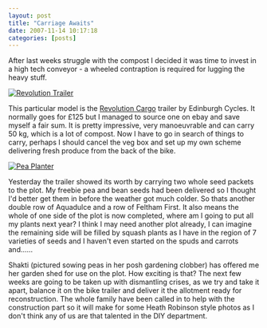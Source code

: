 ```yaml
---
layout: post
title: "Carriage Awaits"
date: 2007-11-14 10:17:18
categories: [posts]
---
```


After last weeks struggle with the compost I decided it was time to invest in a high tech conveyor - a wheeled contraption is required for lugging the heavy stuff.

[![Revolution Trailer](https://farm3.static.flickr.com/2378/1966212020_64d5878539.jpg)](https://www.flickr.com/photos/warriorwomen/1966212020/)

This particular model is the [Revolution Cargo](https://www.edinburghbicycle.com/news/reviews/Revolution_Cargo_trailer.html) trailer by Edinburgh Cycles. It normally goes for £125 but I managed to source one on ebay and save myself a fair sum. It is pretty impressive, very manoeuvrable and can carry 50 kg, which is a lot of compost. Now I have to go in search of things to carry, perhaps I should cancel the veg box and set up my own scheme delivering fresh produce from the back of the bike.

[![Pea Planter](https://farm3.static.flickr.com/2185/1965379891_07e2599bb6_m.jpg)](https://www.flickr.com/photos/warriorwomen/1965379891/)

Yesterday the trailer showed its worth by carrying two whole seed packets to the plot. My freebie pea and bean seeds had been delivered so I thought I'd better get them in before the weather got much colder. So thats another double row of Aquadulce and a row of Feltham First. It also means the whole of one side of the plot is now completed, where am I going to put all my plants next year? I think I may need another plot already, I can imagine the remaining side will be filled by squash plants as I have in the region of 7 varieties of seeds and I haven't even started on the spuds and carrots and......

Shakti (pictured sowing peas in her posh gardening clobber) has offered me her garden shed for use on the plot. How exciting is that? The next few weeks are going to be taken up with dismantling crises, as we try and take it apart, balance it on the bike trailer and deliver it the allotment ready for reconstruction. The whole family have been called in to help with the construction part so it will make for some Heath Robinson style photos as I don't think any of us are that talented in the DIY department.
